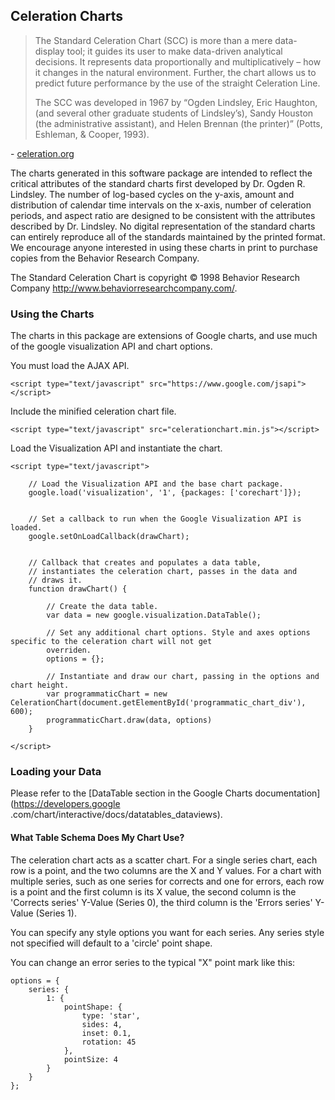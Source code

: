 
## Celeration Charts


> The Standard Celeration Chart (SCC) is more than a mere data-display tool; it guides its user to make data-driven
analytical decisions. It represents data proportionally and multiplicatively – how it changes in the natural environment.
Further, the chart allows us to predict future performance by the use of the straight Celeration Line.
>
> The SCC was developed in 1967 by “Ogden Lindsley, Eric Haughton, (and several other graduate students of Lindsley’s),
Sandy Houston (the administrative assistant), and Helen Brennan (the printer)” (Potts, Eshleman, & Cooper, 1993).

\- [celeration.org](http://celeration.org/learning-area/the-standard-celeration-chart/)

The charts generated in this software package are intended to reflect the
critical attributes of the standard charts first developed by Dr. Ogden R. Lindsley.
The number of log-based cycles on the y-axis,
amount and distribution of calendar time intervals on the x-axis, number of celeration periods,
and aspect ratio are designed to be consistent with the attributes described by Dr. Lindsley.
No digital representation of the standard charts can entirely reproduce all of the standards maintained by the printed format.
We encourage anyone interested in using these charts in print to purchase copies from the Behavior Research Company.

The Standard Celeration Chart is copyright © 1998 Behavior Research Company http://www.behaviorresearchcompany.com/.

### Using the Charts

The charts in this package are extensions of Google charts, and use much of the google visualization API and chart
options.

You must load the AJAX API.
```
<script type="text/javascript" src="https://www.google.com/jsapi"></script>
```

Include the minified celeration chart file.
```
<script type="text/javascript" src="celerationchart.min.js"></script>
```

Load the Visualization API and instantiate the chart.
```
<script type="text/javascript">

    // Load the Visualization API and the base chart package.
    google.load('visualization', '1', {packages: ['corechart']});


    // Set a callback to run when the Google Visualization API is loaded.
    google.setOnLoadCallback(drawChart);


    // Callback that creates and populates a data table,
    // instantiates the celeration chart, passes in the data and
    // draws it.
    function drawChart() {

        // Create the data table.
        var data = new google.visualization.DataTable();

        // Set any additional chart options. Style and axes options specific to the celeration chart will not get
        overriden.
        options = {};

        // Instantiate and draw our chart, passing in the options and chart height.
        var programmaticChart = new CelerationChart(document.getElementById('programmatic_chart_div'), 600);
        programmaticChart.draw(data, options)
    }

</script>
```

### Loading your Data

Please refer to the [DataTable section in the Google Charts documentation](https://developers.google
.com/chart/interactive/docs/datatables_dataviews).

#### What Table Schema Does My Chart Use?
The celeration chart acts as a scatter chart. For a single series chart, each row is a point, and the two columns are
 the X and Y values.
 For a chart with multiple series, such as one series for corrects and one for errors, each row is a point and the
 first column is its X value, the second column is the 'Corrects series' Y-Value (Series 0), the third column is the
 'Errors
 series' Y-Value  (Series 1).

 You can specify any style options you want for each series. Any series style not specified will default to a
 'circle' point shape.

 You can change an error series to the typical "X" point mark like this:
 ```
 options = {
     series: {
         1: {
             pointShape: {
                 type: 'star',
                 sides: 4,
                 inset: 0.1,
                 rotation: 45
             },
             pointSize: 4
         }
     }
 };
 ```

